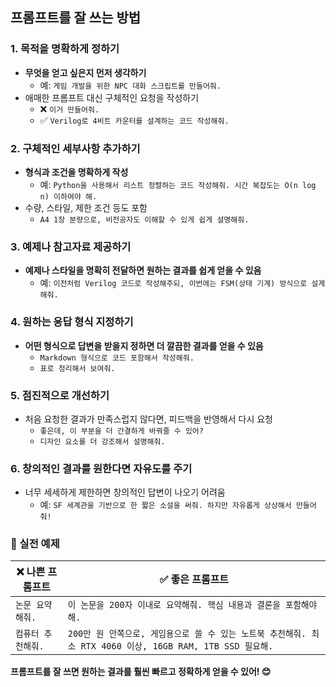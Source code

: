 ## 프롬프트를 잘 쓰는 방법  

### 1. 목적을 명확하게 정하기  
- **무엇을 얻고 싶은지 먼저 생각하기**  
  - 예: `게임 개발을 위한 NPC 대화 스크립트를 만들어줘.`  
- 애매한 프롬프트 대신 구체적인 요청을 작성하기  
  - ❌ `이거 만들어줘.`  
  - ✅ `Verilog로 4비트 카운터를 설계하는 코드 작성해줘.`  

### 2. 구체적인 세부사항 추가하기  
- **형식과 조건을 명확하게 작성**  
  - 예: `Python을 사용해서 리스트 정렬하는 코드 작성해줘. 시간 복잡도는 O(n log n) 이하여야 해.`  
- 수량, 스타일, 제한 조건 등도 포함  
  - `A4 1장 분량으로, 비전공자도 이해할 수 있게 쉽게 설명해줘.`  

### 3. 예제나 참고자료 제공하기  
- **예제나 스타일을 명확히 전달하면 원하는 결과를 쉽게 얻을 수 있음**  
  - 예: `이전처럼 Verilog 코드로 작성해주되, 이번에는 FSM(상태 기계) 방식으로 설계해줘.`  

### 4. 원하는 응답 형식 지정하기  
- **어떤 형식으로 답변을 받을지 정하면 더 깔끔한 결과를 얻을 수 있음**  
  - `Markdown 형식으로 코드 포함해서 작성해줘.`  
  - `표로 정리해서 보여줘.`  

### 5. 점진적으로 개선하기  
- 처음 요청한 결과가 만족스럽지 않다면, 피드백을 반영해서 다시 요청  
  - `좋은데, 이 부분을 더 간결하게 바꿔줄 수 있어?`  
  - `디자인 요소를 더 강조해서 설명해줘.`  

### 6. 창의적인 결과를 원한다면 자유도를 주기  
- 너무 세세하게 제한하면 창의적인 답변이 나오기 어려움  
  - 예: `SF 세계관을 기반으로 한 짧은 소설을 써줘. 하지만 자유롭게 상상해서 만들어줘!`  

### 📌 실전 예제  

| ❌ 나쁜 프롬프트 | ✅ 좋은 프롬프트 |
|----------------|----------------|
| `논문 요약해줘.` | `이 논문을 200자 이내로 요약해줘. 핵심 내용과 결론을 포함해야 해.` |
| `컴퓨터 추천해줘.` | `200만 원 안쪽으로, 게임용으로 쓸 수 있는 노트북 추천해줘. 최소 RTX 4060 이상, 16GB RAM, 1TB SSD 필요해.` |

**프롬프트를 잘 쓰면 원하는 결과를 훨씬 빠르고 정확하게 얻을 수 있어! 😊**
